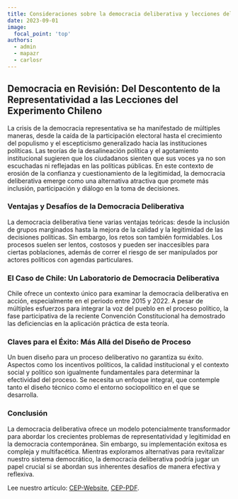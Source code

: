 ```yaml
---
title: Consideraciones sobre la democracia deliberativa y lecciones del caso chileno
date: 2023-09-01
image:
  focal_point: 'top'
authors:
  - admin 
  - mapazr
  - carlosr
---
```

## Democracia en Revisión: Del Descontento de la Representatividad a las Lecciones del Experimento Chileno

La crisis de la democracia representativa se ha manifestado de múltiples maneras, desde la caída de la participación electoral hasta el crecimiento del populismo y el escepticismo generalizado hacia las instituciones políticas. Las teorías de la desalineación política y el agotamiento institucional sugieren que los ciudadanos sienten que sus voces ya no son escuchadas ni reflejadas en las políticas públicas. En este contexto de erosión de la confianza y cuestionamiento de la legitimidad, la democracia deliberativa emerge como una alternativa atractiva que promete más inclusión, participación y diálogo en la toma de decisiones.

### Ventajas y Desafíos de la Democracia Deliberativa
La democracia deliberativa tiene varias ventajas teóricas: desde la inclusión de grupos marginados hasta la mejora de la calidad y la legitimidad de las decisiones políticas. Sin embargo, los retos son también formidables. Los procesos suelen ser lentos, costosos y pueden ser inaccesibles para ciertas poblaciones, además de correr el riesgo de ser manipulados por actores políticos con agendas particulares.

### El Caso de Chile: Un Laboratorio de Democracia Deliberativa
Chile ofrece un contexto único para examinar la democracia deliberativa en acción, especialmente en el periodo entre 2015 y 2022. A pesar de múltiples esfuerzos para integrar la voz del pueblo en el proceso político, la fase participativa de la reciente Convención Constitucional ha demostrado las deficiencias en la aplicación práctica de esta teoría.

### Claves para el Éxito: Más Allá del Diseño de Proceso
Un buen diseño para un proceso deliberativo no garantiza su éxito. Aspectos como los incentivos políticos, la calidad institucional y el contexto social y político son igualmente fundamentales para determinar la efectividad del proceso. Se necesita un enfoque integral, que contemple tanto el diseño técnico como el entorno sociopolítico en el que se desarrolla.

### Conclusión
La democracia deliberativa ofrece un modelo potencialmente transformador para abordar los crecientes problemas de representatividad y legitimidad en la democracia contemporánea. Sin embargo, su implementación exitosa es compleja y multifacética. Mientras exploramos alternativas para revitalizar nuestro sistema democrático, la democracia deliberativa podría jugar un papel crucial si se abordan sus inherentes desafíos de manera efectiva y reflexiva.



Lee nuestro artículo: [CEP-Website](https://estudiospublicos.cl/index.php/cep/article/view/2212), [CEP-PDF](https://www.estudiospublicos.cl/index.php/cep/article/view/2212/3351).


